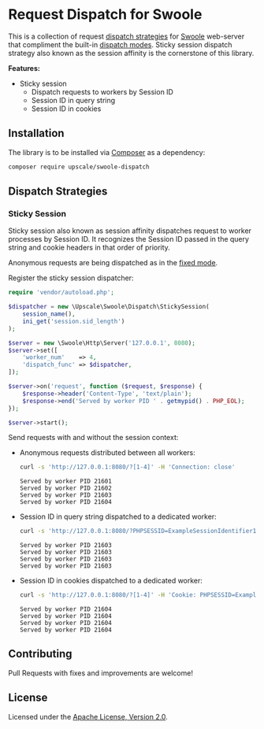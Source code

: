 Request Dispatch for Swoole
===========================

This is a collection of request [dispatch strategies](https://www.swoole.co.uk/docs/modules/swoole-server/configuration#dispatch_func) for [Swoole](https://www.swoole.co.uk/) web-server that compliment the built-in [dispatch modes](https://www.swoole.co.uk/docs/modules/swoole-server/configuration#dispatch_mode).
Sticky session dispatch strategy also known as the session affinity is the cornerstone of this library.

**Features:**
- Sticky session
    - Dispatch requests to workers by Session ID
    - Session ID in query string
    - Session ID in cookies

## Installation

The library is to be installed via [Composer](https://getcomposer.org/) as a dependency:
```bash
composer require upscale/swoole-dispatch
```
## Dispatch Strategies

### Sticky Session

Sticky session also known as session affinity dispatches request to worker processes by Session ID.
It recognizes the Session ID passed in the query string and cookie headers in that order of priority.

Anonymous requests are being dispatched as in the [fixed mode](https://www.swoole.co.uk/docs/modules/swoole-server/configuration#dispatch_mode).

Register the sticky session dispatcher:
```php
require 'vendor/autoload.php';

$dispatcher = new \Upscale\Swoole\Dispatch\StickySession(
    session_name(),
    ini_get('session.sid_length')
);

$server = new \Swoole\Http\Server('127.0.0.1', 8080);
$server->set([
    'worker_num'    => 4,
    'dispatch_func' => $dispatcher,
]);

$server->on('request', function ($request, $response) {
    $response->header('Content-Type', 'text/plain');
    $response->end('Served by worker PID ' . getmypid() . PHP_EOL);
});

$server->start();
```

Send requests with and without the session context:
- Anonymous requests distributed between all workers:
    ```bash
    curl -s 'http://127.0.0.1:8080/?[1-4]' -H 'Connection: close'
    ```
    ```
    Served by worker PID 21601
    Served by worker PID 21602
    Served by worker PID 21603
    Served by worker PID 21604
    ```
- Session ID in query string dispatched to a dedicated worker:
    ```bash
    curl -s 'http://127.0.0.1:8080/?PHPSESSID=ExampleSessionIdentifier11&[1-4]' -H 'Connection: close'
    ```
    ```
    Served by worker PID 21603
    Served by worker PID 21603
    Served by worker PID 21603
    Served by worker PID 21603
    ```
- Session ID in cookies dispatched to a dedicated worker:
    ```bash
    curl -s 'http://127.0.0.1:8080/?[1-4]' -H 'Cookie: PHPSESSID=ExampleSessionIdentifier22' -H 'Connection: close'
    ```
    ```
    Served by worker PID 21604
    Served by worker PID 21604
    Served by worker PID 21604
    Served by worker PID 21604
    ```

## Contributing

Pull Requests with fixes and improvements are welcome!

## License

Licensed under the [Apache License, Version 2.0](http://www.apache.org/licenses/LICENSE-2.0).